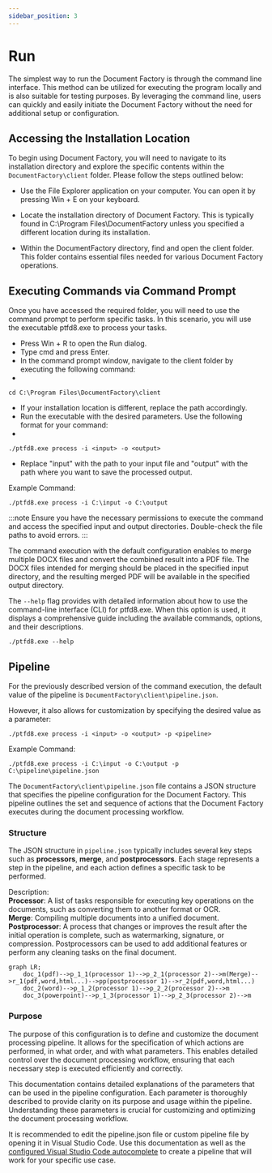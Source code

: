 ```yaml
---
sidebar_position: 3
---
```


# Run

The simplest way to run the Document Factory is through the command line interface. This method can be utilized for 
executing the program locally and is also suitable for testing purposes. By leveraging the command line, 
users can quickly and easily initiate the Document Factory without the need for additional setup or configuration.

## Accessing the Installation Location

To begin using Document Factory, you will need to navigate to its installation directory and explore the specific contents 
within the `DocumentFactory\client` folder. Please follow the steps outlined below:

- Use the File Explorer application on your computer. You can open it by pressing Win + E on your keyboard.

- Locate the installation directory of Document Factory. This is typically found in C:\Program Files\DocumentFactory 
  unless you specified a different location during its installation.

- Within the DocumentFactory directory, find and open the client folder. 
  This folder contains essential files needed for various Document Factory operations.

## Executing Commands via Command Prompt

Once you have accessed the required folder, you will need to use the command prompt to perform specific tasks. 
In this scenario, you will use the executable ptfd8.exe to process your tasks.

- Press Win + R to open the Run dialog.
- Type cmd and press Enter.
- In the command prompt window, navigate to the client folder by executing the following command:
- 
```console
cd C:\Program Files\DocumentFactory\client
```

- If your installation location is different, replace the path accordingly.
- Run the executable with the desired parameters. Use the following format for your command:
- 
```console
./ptfd8.exe process -i <input> -o <output>
```

- Replace "input" with the path to your input file and "output" with the path where you want to save the processed output.

Example Command:
```console
./ptfd8.exe process -i C:\input -o C:\output
```

:::note
Ensure you have the necessary permissions to execute the command and access the specified input and output directories.
Double-check the file paths to avoid errors.
:::

The command execution with the default configuration enables to merge multiple DOCX files and convert the combined result into a PDF file. 
The DOCX files intended for merging should be placed in the specified input directory, and the resulting merged PDF will be available 
in the specified output directory.

The `--help` flag provides with detailed information about how to use the command-line interface (CLI) for ptfd8.exe. 
When this option is used, it displays a comprehensive guide including the available commands, options, and their descriptions.

```console
./ptfd8.exe --help
```

## Pipeline

For the previously described version of the command execution, the default value of the pipeline is `DocumentFactory\client\pipeline.json`.

However, it also allows for customization by specifying the desired value as a parameter:

```console
./ptfd8.exe process -i <input> -o <output> -p <pipeline>
```

Example Command:
```console
./ptfd8.exe process -i C:\input -o C:\output -p C:\pipeline\pipeline.json
```

The `DocumentFactory\client\pipeline.json` file contains a JSON structure that specifies the pipeline configuration for 
the Document Factory. This pipeline outlines the set and sequence of actions that the Document Factory executes during 
the document processing workflow.

### Structure

The JSON structure in `pipeline.json` typically includes several key steps such as **processors**, **merge**, and **postprocessors**. 
Each stage represents a step in the pipeline, and each action defines a specific task to be performed.


Description:  
**Processor**: A list of tasks responsible for executing key operations on the documents, 
such as converting them to another format or OCR.  
**Merge**: Compiling multiple documents into a unified document.  
**Postprocessor**: A process that changes or improves the result after the initial operation is complete, 
such as watermarking, signature, or compression.
Postprocessors can be used to add additional features or perform any cleaning tasks on the final document.

```mermaid
graph LR;
    doc_1(pdf)-->p_1_1(processor 1)-->p_2_1(processor 2)-->m(Merge)-->r_1(pdf,word,html...)-->pp(postprocessor 1)-->r_2(pdf,word,html...)
    doc_2(word)-->p_1_2(processor 1)-->p_2_2(processor 2)-->m
    doc_3(powerpoint)-->p_1_3(processor 1)-->p_2_3(processor 2)-->m
```

### Purpose

The purpose of this configuration is to define and customize the document processing pipeline. 
It allows for the specification of which actions are performed, in what order, and with what parameters. 
This enables detailed control over the document processing workflow, 
ensuring that each necessary step is executed efficiently and correctly.

This documentation contains detailed explanations of the parameters that can be used in the pipeline configuration. 
Each parameter is thoroughly described to provide clarity on its purpose and usage within the pipeline. 
Understanding these parameters is crucial for customizing and optimizing the document processing workflow.

It is recommended to edit the pipeline.json file or custom pipeline file by opening it in Visual Studio Code.
Use this documentation as well as the [configured Visual Studio Code autocomplete](./setup.mdx) 
to create a pipeline that will work for your specific use case.
